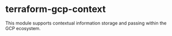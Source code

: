 # terraform-gcp-context
This module supports contextual information storage and passing within the GCP ecosystem.

